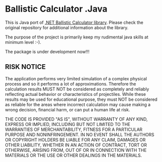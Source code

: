 # Ballistic Calculator .Java

This is Java port of [.NET Ballistic Calculator library](https://github.com/gehtsoft-usa/BallisticCalculator1). Please
check the original repository for additional information about the library.

The purpose of the project is primarily keep my rudimental java skills at minimum level :-).

The package is under development now!!!

## RISK NOTICE

The application performs very limited simulation of a complex physical process and so it performs a lot of approximations. Therefore the calculation results MUST NOT be considered as completely and reliably reflecting actual behavior or characteristics of projectiles. While these results may be used for educational purpose, they must NOT be considered as reliable for the areas where incorrect calculation may cause making a wrong decision, financial harm, or can put a human life at risk.

THE CODE IS PROVIDED "AS IS", WITHOUT WARRANTY OF ANY KIND, EXPRESS OR IMPLIED, INCLUDING BUT NOT LIMITED TO THE WARRANTIES OF MERCHANTABILITY, FITNESS FOR A PARTICULAR PURPOSE AND NONINFRINGEMENT. IN NO EVENT SHALL THE AUTHORS OR COPYRIGHT HOLDERS BE LIABLE FOR ANY CLAIM, DAMAGES OR OTHER LIABILITY, WHETHER IN AN ACTION OF CONTRACT, TORT OR OTHERWISE, ARISING FROM, OUT OF OR IN CONNECTION WITH THE MATERIALS OR THE USE OR OTHER DEALINGS IN THE MATERIALS.


